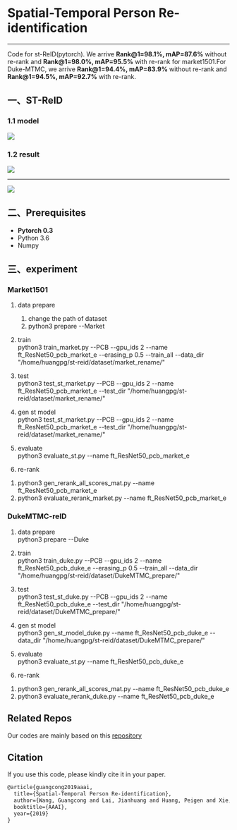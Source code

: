 # Spatial-Temporal Person Re-identification

----------
Code for st-ReID(pytorch). We arrive **Rank@1=98.1%, mAP=87.6%** without re-rank and **Rank@1=98.0%, mAP=95.5%** with re-rank for market1501.For Duke-MTMC, we arrive **Rank@1=94.4%, mAP=83.9%** without re-rank and **Rank@1=94.5%, mAP=92.7%** with re-rank.

## 一、ST-ReID
### 1.1 model
![](https://i.imgur.com/WYCcBHO.jpg)

### 1.2 result
![](https://i.imgur.com/KubElWp.jpg)

----------

![](https://i.imgur.com/Ul6h45K.jpg)


## 二、Prerequisites
- **Pytorch 0.3**
- Python 3.6
- Numpy


## 三、experiment
### Market1501
1. data prepare<br>
   1) change the path of dataset <br>
   2) python3 prepare --Market

2. train<br>
python3 train_market.py --PCB --gpu_ids 2 --name ft_ResNet50_pcb_market_e --erasing_p 0.5 --train_all --data_dir "/home/huangpg/st-reid/dataset/market_rename/"

3. test<br>
python3 test_st_market.py --PCB --gpu_ids 2 --name ft_ResNet50_pcb_market_e --test_dir "/home/huangpg/st-reid/dataset/market_rename/" 

4. gen st model<br>
python3 test_st_market.py --PCB --gpu_ids 2 --name ft_ResNet50_pcb_market_e --test_dir "/home/huangpg/st-reid/dataset/market_rename/" 

5. evaluate<br>
python3 evaluate_st.py --name ft_ResNet50_pcb_market_e 

6. re-rank<br>
1) python3 gen_rerank_all_scores_mat.py --name ft_ResNet50_pcb_market_e <br>
2) python3 evaluate_rerank_market.py --name ft_ResNet50_pcb_market_e


### DukeMTMC-reID
1. data prepare<br>
python3 prepare --Duke

2. train<br>
python3 train_duke.py --PCB --gpu_ids 2 --name ft_ResNet50_pcb_duke_e --erasing_p 0.5 --train_all --data_dir "/home/huangpg/st-reid/dataset/DukeMTMC_prepare/"

3. test<br>
python3 test_st_duke.py --PCB --gpu_ids 2 --name ft_ResNet50_pcb_duke_e --test_dir "/home/huangpg/st-reid/dataset/DukeMTMC_prepare/" 

4. gen st model<br>
python3 gen_st_model_duke.py --name ft_ResNet50_pcb_duke_e  --data_dir "/home/huangpg/st-reid/dataset/DukeMTMC_prepare/"

5. evaluate<br>
python3 evaluate_st.py --name ft_ResNet50_pcb_duke_e 

6. re-rank<br>
1) python3 gen_rerank_all_scores_mat.py --name ft_ResNet50_pcb_duke_e <br>
2) python3 evaluate_rerank_duke.py --name ft_ResNet50_pcb_duke_e

## Related Repos

Our codes are mainly based on this [repository](https://github.com/layumi/Person_reID_baseline_pytorch) 

## Citation

If you use this code, please kindly cite it in your paper.

```latex
@article{guangcong2019aaai,
  title={Spatial-Temporal Person Re-identification},
  author={Wang, Guangcong and Lai, Jianhuang and Huang, Peigen and Xie, Xiaohua},
  booktitle={AAAI},
  year={2019}
}
```

